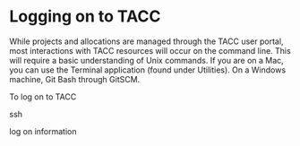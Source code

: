 Logging on to TACC
==================

While projects and allocations are managed through the TACC user portal, most interactions with TACC resources will occur on the command line. This will require a basic understanding of Unix commands. If you are on a Mac, you can use the Terminal application (found under Utilities). On a Windows machine, Git Bash through GitSCM.

To log on to TACC

ssh

log on information
